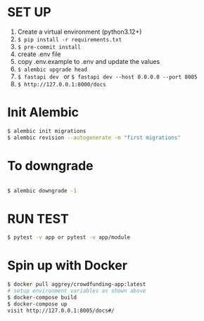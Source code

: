 # SET UP

1. Create a virtual environment (python3.12+)
2. `$ pip install -r requirements.txt`
3. `$ pre-commit install`
4. create .env file
5. copy .env.example to .env and update the values
6. `$ alembic upgrade head`
7. `$ fastapi dev ` or `$ fastapi dev --host 0.0.0.0 --port 8005`
8. `$ http://127.0.0.1:8000/docs`

# Init Alembic

```bash
$ alembic init migrations
$ alembic revision --autogenerate -m "first migrations"
```

# To downgrade

```bash

$ alembic downgrade -1

```

# RUN TEST

```bash
$ pytest -v app or pytest -v app/module

```

# Spin up with Docker

```bash
$ docker pull aggrey/crowdfunding-app:latest
# setup environment variables as shown above
$ docker-compose build
$ docker-compose up
visit http://127.0.0.1:8005/docs#/


```
